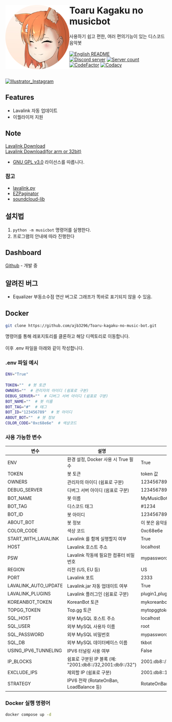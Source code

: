 <div align="center">
    <img align="left" class="fit-picture" src="./image/tk-musicbot-head-circle.png" alt="Toaru-kagaku-no-musicbot" width="200px" height="200px">
    <div align="left">
        <h1>Toaru Kagaku no musicbot</h1>
        <a>사용하기 쉽고 편한, 여러 편의기능이 있는 디스코드 음악봇</a><br><br>
        <a href="https://github.com/ajb3296/Toaru-kagaku-no-music-bot/blob/main/README.en.md"><img src="https://img.shields.io/badge/README-EN-blue" alt="English README"></a><br>
        <a href="https://discord.gg/etzmFDGFVg"><img src="https://img.shields.io/discord/803935936219578368?color=7289da&logo=discord&logoColor=white" alt="Discord server" /></a>
        <a href="https://discord.com/oauth2/authorize?client_id=714140461840728144&permissions=3165184&scope=bot"><img src="https://koreanbots.dev/api/widget/bots/servers/714140461840728144.svg" alt="Server count" /></a>
        <a href="https://www.codefactor.io/repository/github/ajb3296/toaru-kagaku-no-music-bot"><img src="https://www.codefactor.io/repository/github/ajb3296/toaru-kagaku-no-music-bot/badge" alt="CodeFactor" /></a>
        <a href="https://www.codacy.com/gh/ajb3296/Toaru-kagaku-no-music-bot/dashboard?utm_source=github.com&amp;utm_medium=referral&amp;utm_content=ajb3296/Toaru-kagaku-no-music-bot&amp;utm_campaign=Badge_Grade"><img src="https://app.codacy.com/project/badge/Grade/a077da0e48aa4adbad939e0e43042e60" alt="Codacy"/></a>
    </div>
</div>
<br><br>
<a href="https://www.instagram.com/jsl__054"><img src="https://img.shields.io/badge/Illustrator_Instagram-E4405F?style=flat&logo=Instagram&logoColor=white" alt="Illustrator_Instagram"></a>

## Features

* Lavalink 자동 업데이트
* 이퀄라이저 지원

## Note

[Lavalink Download](https://github.com/freyacodes/Lavalink/releases)<br>
[Lavalink Download(for arm or 32bit)](https://github.com/Cog-Creators/Lavalink-Jars/releases)

* [GNU GPL v3.0](https://www.gnu.org/licenses/gpl-3.0.html) 라이선스를 따릅니다.

### 참고

* [lavalink.py](https://github.com/Devoxin/Lavalink.py)
* [EZPaginator](https://github.com/khk4912/EZPaginator)
* [soundcloud-lib](https://github.com/3jackdaws/soundcloud-lib)

## 설치법

1. `python -m musicbot` 명령어를 실행한다.
2. 프로그램의 안내에 따라 진행한다

## Dashboard

[Github](https://github.com/ajb3296/Toaru-kagaku-no-music-bot-dashboard) - 개발 중

## 알려진 버그

* Equalizer 부동소수점 연산 버그로 그래프가 똑바로 표기되지 않을 수 있음.

## Docker
```bash
git clone https://github.com/ajb3296/Toaru-kagaku-no-music-bot.git
```
명령어를 통해 레포지토리를 클론하고 해당 디렉토리로 이동합니다.
<br /><br />
이후 .env 파일을 아래와 같이 작성합니다.

### .env 파일 예시
```bash
ENV="True"

TOKEN=""  # 봇 토큰
OWNERS=""  # 관리자의 아이디 (쉼표로 구분)
DEBUG_SERVER=""  # 디버그 서버 아이디 (쉼표로 구분)
BOT_NAME=""  # 봇 이름
BOT_TAG="#"  # 태그
BOT_ID="123456789"  # 봇 아이디
ABOUT_BOT=""  # 봇 정보
COLOR_CODE="0xc68e6e"  # 색상코드
```

### 사용 가능한 변수

| 변수 | 설명 | 예시 |
|---|---|---|
| ENV | 환경 설정, Docker 사용 시 True 필수 | True |
| TOKEN | 봇 토큰 | token 값 |
| OWNERS | 관리자의 아이디 (쉼표로 구분) | 123456789012345678,987654321098765432 |
| DEBUG_SERVER | 디버그 서버 아이디 (쉼표로 구분) | 123456789012345678,987654321098765432 |
| BOT_NAME | 봇 이름 | MyMusicBot |
| BOT_TAG | 디스코드 태그 | #1234 |
| BOT_ID | 봇 아이디 | 123456789012345678 |
| ABOUT_BOT | 봇 정보 | 이 봇은 음악을 재생합니다. |
| COLOR_CODE | 색상 코드 | 0xc68e6e |
| START_WITH_LAVALINK | Lavalink 를 함께 실행할지 여부 | True |
| HOST | Lavalink 호스트 주소 | localhost |
| PSW | Lavalink 작동에 필요한 컴퓨터 비밀번호 | mypassword |
| REGION | 리전 (US, EU 등) | US |
| PORT | Lavalink 포트 | 2333 |
| LAVALINK_AUTO_UPDATE | Lavalink.jar 자동 업데이트 여부 | True |
| LAVALINK_PLUGINS | Lavalink 플러그인 (쉼표로 구분) | plugin1,plugin2 |
| KOREANBOT_TOKEN | KoreanBot 토큰 | mykoreanbottoken |
| TOPGG_TOKEN | Top.gg 토큰 | mytopggtoken |
| SQL_HOST | 외부 MySQL 호스트 주소 | localhost |
| SQL_USER | 외부 MySQL 사용자 이름 | root |
| SQL_PASSWORD | 외부 MySQL 비밀번호 | mypassword |
| SQL_DB | 외부 MySQL 데이터베이스 이름 | tkbot |
| USING_IPV6_TUNNELING | IPV6 터널링 사용 여부 | False |
| IP_BLOCKS | 쉼표로 구분된 IP 블록 (예: "2001:db8::/32,2001:db9::/32") | 2001:db8::/32,2001:db9::/32 |
| EXCLUDE_IPS | 제외할 IP (쉼표로 구분) | 2001:db8::1,2001:db8::2 |
| STRATEGY | IPV6 전략 (RotateOnBan, LoadBalance 등) | RotateOnBan |

### Docker 실행 명령어
```bash
docker compose up -d
```